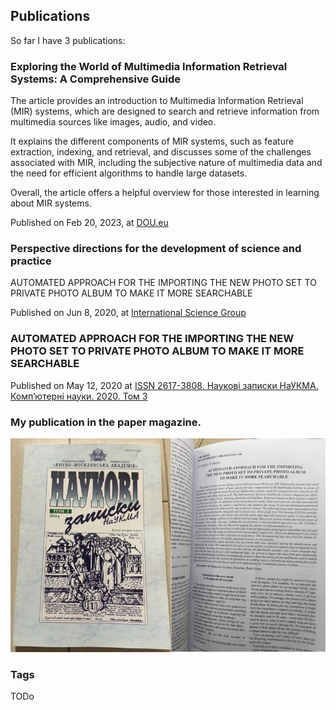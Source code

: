 ## Publications
So far I have 3 publications:

### Exploring the World of Multimedia Information Retrieval Systems: A Comprehensive Guide
The article provides an introduction to Multimedia Information Retrieval (MIR) systems, which are designed to search and retrieve information from multimedia sources like images, audio, and video. 

It explains the different components of MIR systems, such as feature extraction, indexing, and retrieval, and discusses some of the challenges associated with MIR, including the subjective nature of multimedia data and the need for efficient algorithms to handle large datasets. 

Overall, the article offers a helpful overview for those interested in learning about MIR systems.

Published on Feb 20, 2023, at [DOU.eu](https://dou.eu/community/posts/what-are-multimedia-information-retrieval-systems)

### Perspective directions for the development of science and practice
AUTOMATED APPROACH FOR THE IMPORTING THE NEW PHOTO SET TO PRIVATE PHOTO ALBUM TO MAKE IT MORE SEARCHABLE 

Published on Jun 8, 2020, at [International Science Group](https://isg-konf.com/perspective-directions-for-the-development-of-science-and-practice/	)


### AUTOMATED APPROACH FOR THE IMPORTING THE NEW PHOTO SET TO PRIVATE PHOTO ALBUM TO MAKE IT MORE SEARCHABLE
Published on May 12, 2020 at [ISSN 2617-3808. Наукові записки НаУКМА. Комп’ютерні науки. 2020. Том 3](http://ekmair.ukma.edu.ua/bitstream/handle/123456789/19157/Nikulin_Automated_Approach_for_the_Importing.pdf?sequence=1&isAllowed=y)


### My publication in the paper magazine. 

<img src="./Images/Publication.jpg" alt="TBD" />

### Tags
TODo